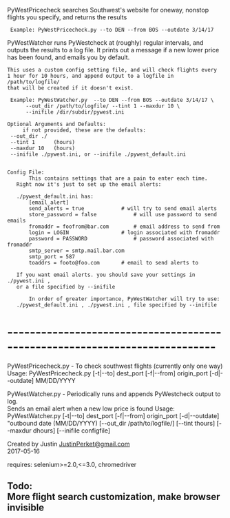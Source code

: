   

PyWestPricecheck searches Southwest's website for oneway, nonstop
    flights you specify, and returns the results
	 
	 Example: PyWestPricecheck.py --to DEN --from BOS --outdate 3/14/17

PyWestWatcher runs PyWestcheck at (roughly) regular intervals, and outputs
    the results to a log file. It prints out a message if a
    new lower price has been found, and emails you by default.

    This uses a custom config setting file, and will check flights every
    1 hour for 10 hours, and append output to a logfile in /path/to/logfile/
    that will be created if it doesn't exist.    
    
	 Example: PyWestWatcher.py  --to DEN --from BOS --outdate 3/14/17 \
	 	  --out_dir /path/to/logfile/ --tint 1 --maxdur 10 \
		  --inifile /dir/subdir/pywest.ini
		  
    Optional Arguments and Defaults:
    	 if not provided, these are the defaults:
	 --out_dir ./
	 --tint 1      (hours)
	 --maxdur 10   (hours)
	 --inifile ./pywest.ini, or --inifile ./pywest_default.ini


    Config File:
    	   This contains settings that are a pain to enter each time.
	   Right now it's just to set up the email alerts:

	   ./pywest_default.ini has:
  	   	   [email_alert]
		   send_alerts = true		     # will try to send email alerts
		   store_password = false      	     # will use password to send emails
		   fromaddr = foofrom@bar.com 	     # email address to send from
		   login = LOGIN	      	     # login associated with fromaddr
		   password = PASSWORD	    	     # password associated with fromaddr
		   smtp_server = smtp.mail.bar.com   
		   smtp_port = 587
		   toaddrs = footo@foo.com	     # email to send alerts to

	   If you want email alerts. you should save your settings in ./pywest.ini ,
	   or a file specified by --inifile
 	   
    	   In order of greater importance, PyWestWatcher will try to use:
	   ./pywest_default.ini , ./pywest.ini , file specified by --inifile
		  
		  		  


# ---------------------------------------------------------------------------   
PyWestPricecheck.py - To check southwest flights (currently only one way)             
    Usage: PyWestPricecheck.py [-t|--to] dest_port [-f|--from] origin_port
    	     			 [-d|--outdate] MM/DD/YYYY

PyWestWatcher.py - Periodically runs and appends PyWestcheck output to log.  
 		     Sends an email alert when a new low price is found
    Usage: PyWestWatcher.py [-t|--to] dest_port [-f|--from] origin_port 
    	     [-d|--outdate] "outbound date (MM/DD/YYYY)
   	     [--out_dir /path/to/logfile/] [--tint thours] [--maxdur dhours] [--inifile configfile]

Created by Justin <JustinPerket@gmail.com>                                          
2017-05-16                                                                    

requires: selenium>=2.0,<=3.0, chromedriver

Todo:                                                              
More flight search customization, make browser invisible                                           
---------------------------------------------------------------------------   

